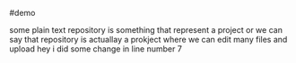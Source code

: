 #demo


some plain text
repository is something that represent a project or 
we can say that repository is actuallay a prokject where we can edit many files and upload
 hey i did some change in line number 7

